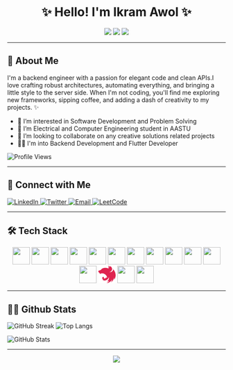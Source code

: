 
<h1 align="center">✨  Hello! I'm Ikram Awol ✨</h1>

<p align="center">
  <img src="https://img.shields.io/badge/Backend%20Developer-8A2BE2?style=for-the-badge&logo=server&logoColor=white" />
  <img src="https://img.shields.io/badge/Flutter%20Developer-F5F5F5?style=for-the-badge&logo=server&logoColor=8A2BE2" />
  <img src="https://img.shields.io/badge/Aesthetic%20Coding-FFC0CB?style=for-the-badge&logo=paintpalette&logoColor=white" />
</p>

---

## 🧁 About Me

I'm a backend engineer with a passion for elegant code and clean APIs.I love crafting robust architectures, automating everything, and bringing a little style to the server side. When I'm not coding, you'll find me exploring new frameworks, sipping coffee, and adding a dash of creativity to my projects. ✨

- 👀 I’m interested in Software Development and Problem Solving
- 🌱 I’m Electrical and Computer Engineering student in AASTU
- 💞️ I’m looking to collaborate on any creative solutions related projects
- 👩‍💻 I'm into Backend Development and Flutter Developer

  
![Profile Views](https://komarev.com/ghpvc/?username=ikramawol&color=FDD7E4&style=flat-square)

---

## 💬 Connect with Me

<p>
  <a href="https://www.linkedin.com/in/ikramawol" target="_blank">
    <img src="https://cdn.jsdelivr.net/gh/devicons/devicon/icons/linkedin/linkedin-original.svg" alt="LinkedIn" width="40" height="40"/>
  </a>
  <a href="https://twitter.com/ikramawol" target="_blank">
    <img src="https://img.icons8.com/color/48/000000/twitter--v1.png" alt="Twitter" width="40" height="40"/>
  </a>
  <a href="mailto:ikramawol@example.com">
    <img src="https://img.icons8.com/color/48/000000/gmail-new.png" alt="Email" width="40" height="40"/>
  </a>
  <a href="https://leetcode.com/u/IkramAwol/" target="_blank">
    <img src="https://upload.wikimedia.org/wikipedia/commons/1/19/LeetCode_logo_black.png" alt="LeetCode" width="40" height="40"/>
  </a>
</p>

---

## 🛠️ Tech Stack

<p align="center">
  <img src="https://cdn.jsdelivr.net/gh/devicons/devicon/icons/typescript/typescript-original.svg" width="40" height="40"/>
  <img src="https://cdn.jsdelivr.net/gh/devicons/devicon/icons/javascript/javascript-original.svg" width="40" height="40"/>
  <img src="https://cdn.jsdelivr.net/gh/devicons/devicon/icons/go/go-original.svg" width="40" height="40"/>
  <img src="https://cdn.jsdelivr.net/gh/devicons/devicon/icons/python/python-original.svg" width="40" height="40"/>
  <img src="https://cdn.jsdelivr.net/gh/devicons/devicon/icons/dart/dart-original.svg" width="40" height="40"/>
  <img src="https://cdn.jsdelivr.net/gh/devicons/devicon/icons/cplusplus/cplusplus-original.svg" width="40" height="40"/>

  <img src="https://cdn.jsdelivr.net/gh/devicons/devicon/icons/mongodb/mongodb-original.svg" width="40" height="40"/>
  <img src="https://cdn.jsdelivr.net/gh/devicons/devicon/icons/mysql/mysql-original.svg" width="40" height="40"/>
  <img src="https://cdn.jsdelivr.net/gh/devicons/devicon/icons/postgresql/postgresql-original.svg" width="40" height="40"/>

  <img src="https://cdn.jsdelivr.net/gh/devicons/devicon/icons/nodejs/nodejs-original.svg" width="40" height="40"/>
  <img src="https://cdn.jsdelivr.net/gh/devicons/devicon/icons/express/express-original.svg" width="40" height="40"/>
  <img src="https://cdn.jsdelivr.net/gh/devicons/devicon/icons/nextjs/nextjs-original.svg" width="40" height="40"/>
<img src="https://raw.githubusercontent.com/devicons/devicon/master/icons/nestjs/nestjs-original.svg" width="40" height="40" alt="NestJS" />
  <img src="https://cdn.jsdelivr.net/gh/devicons/devicon/icons/flask/flask-original.svg" width="40" height="40"/>
  <img src="https://cdn.jsdelivr.net/gh/devicons/devicon/icons/flutter/flutter-original.svg" width="40" height="40"/>
</p>

---

## 👩‍💻 Github Stats

![GitHub Streak](https://streak-stats.demolab.com?user=ikramawol&background=000000&ring=FDD7E4&fire=FDD7E4&currStreakLabel=FDD7E4&sideNums=FFFFFF&sideLabels=FFFFFF&dates=FFFFFF) ![Top Langs](https://github-readme-stats.vercel.app/api/top-langs/?username=ikramawol&layout=compact&bg_color=000000&title_color=FDD7E4&text_color=FFFFFF&icon_color=FDD7E4)

![GitHub Stats](https://github-readme-stats.vercel.app/api?username=ikramawol&show_icons=true&bg_color=000000&title_color=FDD7E4&text_color=FFFFFF&icon_color=FDD7E4)

---

<p align="center">
  <img src="https://img.shields.io/badge/Code%20with%20Elegance-FFC0CB?style=for-the-badge&logo=code&logoColor=8A2BE2" />
</p>


